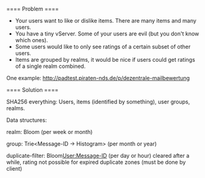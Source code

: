 ==== Problem ====

* Your users want to like or dislike items. There are many items and many users.
* You have a tiny vServer. Some of your users are evil (but you don't know which ones).
* Some users would like to only see ratings of a certain subset of other users.
* Items are grouped by realms, it would be nice if users could get ratings of a single realm combined.

One example: http://padtest.piraten-nds.de/p/dezentrale-mailbewertung

==== Solution ====

SHA256 everything: Users, items (identified by something), user groups, realms.

Data structures:

realm: Bloom<Message-ID> (per week or month)

group: Trie<Message-ID -> Histogram> (per month or year)

duplicate-filter: Bloom<User:Message-ID> (per day or hour)
cleared after a while, rating not possible for expired duplicate zones (must be done by client)
